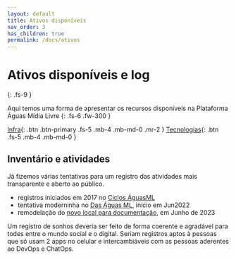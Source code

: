 ```yaml
---
layout: default
title: Ativos disponíveis
nav_order: 3
has_children: true
permalink: /docs/ativos
---
```


# Ativos disponíveis e log
{: .fs-9 }

Aqui temos uma forma de apresentar os recursos disponíveis na Plataforma Águas Mídia Livre 
{: .fs-6 .fw-300 }

[Infra](/docs/ativos/infra){: .btn .btn-primary .fs-5 .mb-4 .mb-md-0 .mr-2 } [Tecnologias](/docs/ativos/cibernetica){: .btn .fs-5 .mb-4 .mb-md-0 }

## Inventário e atividades
Já fizemos várias tentativas para um registro das atividades mais transparente e aberto ao público. 

- registros iniciados em 2017 no <a href="https://info.aguas.cc" target="_blank">Ciclos ÁguasML</a>
- tentativa moderninha no <a href="https://repo.aguas.cc" target="_blank">Das Águas ML</a>, início em Jun2022
- remodelação do <a href="https://docs.aguas.bio.br" target="_blank">novo local para documentação</a>, em Junho de 2023

Um registro de sonhos deveria ser feito de forma coerente e agradável para todes entre o mundo social e o digital. Seriam registros aptos à pessoas que só usam 2 apps no celular e intercambiáveis com as pessoas aderentes ao DevOps e ChatOps.







